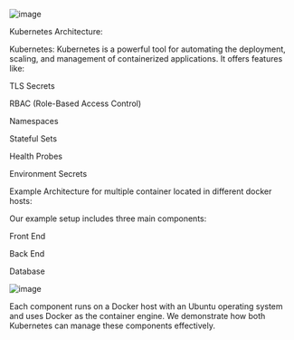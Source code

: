 ![image](https://github.com/user-attachments/assets/ad2558b9-115a-459e-a34c-e546e9ec46a0)


Kubernetes Architecture:

Kubernetes:
Kubernetes is a powerful tool for automating the deployment, scaling, and management of containerized applications. It offers features like:

TLS Secrets

RBAC (Role-Based Access Control)

Namespaces

Stateful Sets

Health Probes

Environment Secrets


Example Architecture for multiple container located in different docker hosts:

Our example setup includes three main components:

Front End

Back End

Database

![image](https://github.com/user-attachments/assets/bdb32339-358b-434f-934e-0f48a5c89cd0)

Each component runs on a Docker host with an Ubuntu operating system and uses Docker as the container engine. We demonstrate how both Kubernetes can manage these components effectively.


